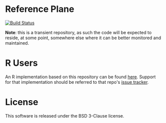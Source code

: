 Reference Plane
===============

[![Build Status](https://travis-ci.org/ElDeveloper/reference-plane.svg?branch=master)](https://travis-ci.org/ElDeveloper/reference-plane)

**Note**: this is a transient repository, as such the code will be expected to
reside, at some point, somewhere else where it can be better monitored and
maintained.

# R Users

An R implementation based on this repository can be found
[here](https://github.com/waasp/plane.R). Support for that implementation
should be referred to that repo's
[issue tracker](https://github.com/waasp/plane.R/issues).

# License

This software is released under the BSD 3-Clause license.
